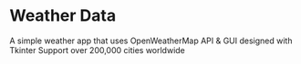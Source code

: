 # Weather Data

A simple weather app that uses OpenWeatherMap API & GUI designed with Tkinter
Support over 200,000 cities worldwide